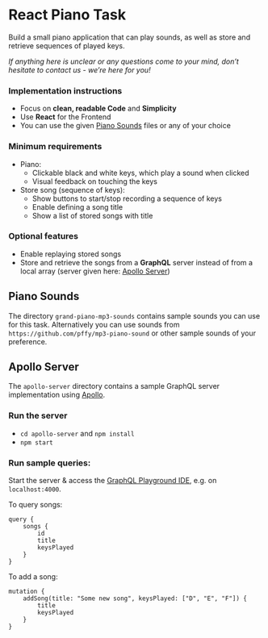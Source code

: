 # React Piano Task

Build a small piano application that can play sounds, as well as store and retrieve sequences of played keys.

*If anything here is unclear or any questions come to your mind, don’t hesitate to contact us - we’re here for you!*

### Implementation instructions

- Focus on **clean, readable Code** and **Simplicity**
- Use **React** for the Frontend
- You can use the given [Piano Sounds](#piano-sounds) files or any of your choice

### Minimum requirements

- Piano:
    - Clickable black and white keys, which play a sound when clicked
    - Visual feedback on touching the keys
- Store song (sequence of keys):
    - Show buttons to start/stop recording a sequence of keys
    - Enable defining a song title
    - Show a list of stored songs with title

### Optional features

- Enable replaying stored songs
- Store and retrieve the songs from a **GraphQL** server instead of from a local array (server given here: [Apollo Server](#apollo-server))

## Piano Sounds

The directory `grand-piano-mp3-sounds` contains sample sounds you can use for this task. Alternatively you can use sounds from `https://github.com/pffy/mp3-piano-sound` or other sample sounds of your preference.

## Apollo Server

The `apollo-server` directory contains a sample GraphQL server implementation using [Apollo](https://www.apollographql.com/).

### Run the server
- `cd apollo-server` and `npm install`
- `npm start`

### Run sample queries:
Start the server & access the [GraphQL Playground IDE](https://github.com/prismagraphql/graphql-playground), e.g. on `localhost:4000`.

To query songs:
```
query {
    songs {
        id
        title
        keysPlayed
    }
}
```
To add a song:
```
mutation {
    addSong(title: "Some new song", keysPlayed: ["D", "E", "F"]) {
        title
        keysPlayed
    }
}
```
